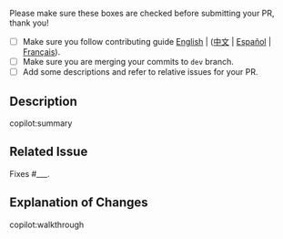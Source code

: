 Please make sure these boxes are checked before submitting your PR, thank you!

- [ ] Make sure you follow contributing guide [English](https://github.com/element-plus/element-plus/blob/master/.github/CONTRIBUTING.en-US.md) | ([中文](https://github.com/element-plus/element-plus/blob/master/.github/CONTRIBUTING.zh-CN.md) | [Español](https://github.com/element-plus/element-plus/blob/master/.github/CONTRIBUTING.es.md) | [Français](https://github.com/element-plus/element-plus/blob/master/.github/CONTRIBUTING.fr-FR.md)).
- [ ] Make sure you are merging your commits to `dev` branch.
- [ ] Add some descriptions and refer to relative issues for your PR.

## Description

copilot:summary

## Related Issue

Fixes #\_\_\_.

## Explanation of Changes

copilot:walkthrough

